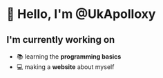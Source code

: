 # 👋 Hello, I'm @UkApolloxy
## I'm currently working on
- 📚 learning the **programming basics**
- 💻 making a **website** about myself
